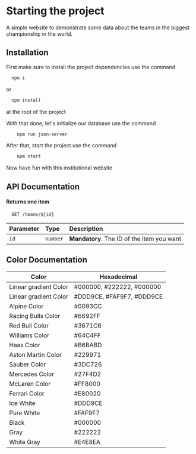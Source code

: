 
# Starting the project

A simple website to demonstrate some data about the teams in the biggest championship in the world.


## Installation

First make sure to install the project dependencies
use the command 
  ```bash
	npm i
  ``` 
or 
  ```bash
	npm install
  ```
at the root of the project

With that done, let's initialize our database
use the command
```bash
	npm run json-server
```
After that, start the project
use the command
```bash
	npm start
```

Now have fun with this institutional website
    
## API Documentation

#### Returns one item

```http
  GET /teams/${id}
```

| Parameter   | Type       | Description                                   |
| :---------- | :--------- | :------------------------------------------ |
| `id`      | `number` | **Mandatory**. The ID of the item you want |


## Color Documentation

| Color               | Hexadecimal                                                |
| ----------------- | ---------------------------------------------------------------- |
| Linear gradient Color      |  #000000, #222222, #000000 |
| Linear gradient Color       |  #DDD9CE, #FAF9F7, #DDD9CE |
| Alpine Color         | #0093CC  |
| Racing Bulls Color   | #6692FF  |
| Red Bull Color       | #3671C6  |
| Williams Color       | #64C4FF  |
| Haas Color          | #B6BABD  |
| Aston Martin Color  | #229971  |
| Sauber Color        | #3DC726  |
| Mercedes Color      | #27F4D2  |
| McLaren Color      | #FF8000  |
| Ferrari Color         | #E80020  |
| Ice White          | #DDD9CE  |
| Pure White         | #FAF9F7  |
| Black              | #000000  |
| Gray               | #222222  |
| White Gray         | #E4E8EA  |


